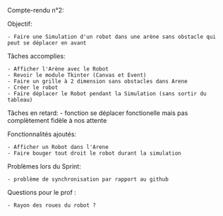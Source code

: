 Compte-rendu n°2:

Objectif:

	- Faire une Simulation d'un robot dans une arène sans obstacle qui peut se déplacer en avant 
	
Tâches accomplies:

	- Afficher l'Arène avec le Robot
	- Revoir le module Tkinter (Canvas et Event)
	- Faire un grille à 2 dimension sans obstacles dans Arene
	- Créer le robot
	- Faire déplacer le Robot pendant la Simulation (sans sortir du tableau)
	

Tâches en retard: 
	- fonction se déplacer fonctionelle mais pas complètement fidèle à nos attente


Fonctionnalités ajoutés:
	
	- Afficher un Robot dans l'Arene
	- Faire bouger tout droit le robot durant la simulation

Problèmes lors du Sprint:

	- problème de synchronisation par rapport au github
	
Questions pour le prof : 
	
	- Rayon des roues du robot ?


